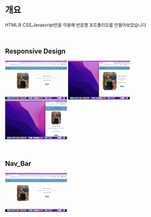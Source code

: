 <h1>개요</h1>
HTML과 CSS,Javascript만을 이용해 반응형 포트폴리오를 만들어보았습니다
<br>
<br>
<br>

<h2>Responsive Design</h2>

<img width="200px" src="./imgs/readme/full.gif">
<img width="200px" src="./imgs/readme/half.gif">
<img width="200px" src="./imgs/readme/half_half.gif">

<br>
<br>
<br>

<h2>Nav_Bar</h2>
<img width="200px" src="./imgs/readme/nav.gif">
